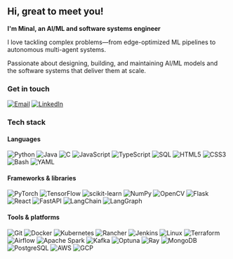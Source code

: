## Hi, great to meet you!

**I'm Minal, an AI/ML and software systems engineer**

I love tackling complex problems—from edge-optimized ML pipelines to autonomous multi-agent systems. 

Passionate about designing, building, and maintaining AI/ML models and the software systems that deliver them at scale.



### Get in touch

[![Email](https://img.shields.io/badge/minal.shalam@gmail.com-D14836?style=flat&logo=gmail&logoColor=white)](mailto:minal.shalam@gmail.com)
[![LinkedIn](https://img.shields.io/badge/LinkedIn-0077B5?style=flat&logo=linkedin&logoColor=white)](https://linkedin.com/in/minal12)



### Tech stack

#### Languages
![Python](https://img.shields.io/badge/Python-3776AB?style=flat&logo=python&logoColor=white)
![Java](https://img.shields.io/badge/Java-007396?style=flat&logo=java&logoColor=white)
![C](https://img.shields.io/badge/C-00599C?style=flat&logo=c&logoColor=white)
![JavaScript](https://img.shields.io/badge/JavaScript-F7DF1E?style=flat&logo=javascript&logoColor=black)
![TypeScript](https://img.shields.io/badge/TypeScript-3178C6?style=flat&logo=typescript&logoColor=white)
![SQL](https://img.shields.io/badge/SQL-CC2927?style=flat&logo=sqlite&logoColor=white)
![HTML5](https://img.shields.io/badge/HTML5-E34F26?style=flat&logo=html5&logoColor=white)
![CSS3](https://img.shields.io/badge/CSS3-1572B6?style=flat&logo=css3&logoColor=white)
![Bash](https://img.shields.io/badge/Bash-4EAA25?style=flat&logo=gnubash&logoColor=white)
![YAML](https://img.shields.io/badge/YAML-000000?style=flat&logo=yaml&logoColor=white)

#### Frameworks & libraries
![PyTorch](https://img.shields.io/badge/PyTorch-EE4C2C?style=flat&logo=pytorch&logoColor=white)
![TensorFlow](https://img.shields.io/badge/TensorFlow-FF6F00?style=flat&logo=tensorflow&logoColor=white)
![scikit-learn](https://img.shields.io/badge/scikit--learn-F7931E?style=flat&logo=scikitlearn&logoColor=white)
![NumPy](https://img.shields.io/badge/NumPy-013243?style=flat&logo=numpy&logoColor=white)
![OpenCV](https://img.shields.io/badge/OpenCV-5C3EE8?style=flat&logo=opencv&logoColor=white)
![Flask](https://img.shields.io/badge/Flask-000000?style=flat&logo=flask&logoColor=white)
![React](https://img.shields.io/badge/React-20232A?style=flat&logo=react&logoColor=61DAFB)
![FastAPI](https://img.shields.io/badge/FastAPI-009688?style=flat&logo=fastapi&logoColor=white)
![LangChain](https://img.shields.io/badge/LangChain-000000?style=flat)
![LangGraph](https://img.shields.io/badge/LangGraph-000000?style=flat)

#### Tools & platforms
![Git](https://img.shields.io/badge/Git-F05032?style=flat&logo=git&logoColor=white)
![Docker](https://img.shields.io/badge/Docker-2496ED?style=flat&logo=docker&logoColor=white)
![Kubernetes](https://img.shields.io/badge/Kubernetes-326CE5?style=flat&logo=kubernetes&logoColor=white)
![Rancher](https://img.shields.io/badge/Rancher-0075A8?style=flat&logo=rancher&logoColor=white)
![Jenkins](https://img.shields.io/badge/Jenkins-D24939?style=flat&logo=jenkins&logoColor=white)
![Linux](https://img.shields.io/badge/Linux-FCC624?style=flat&logo=linux&logoColor=black)
![Terraform](https://img.shields.io/badge/Terraform-623CE4?style=flat&logo=terraform&logoColor=white)
![Airflow](https://img.shields.io/badge/Apache%20Airflow-017CEE?style=flat&logo=apacheairflow&logoColor=white)
![Apache Spark](https://img.shields.io/badge/Apache%20Spark-E25A1C?style=flat&logo=apachespark&logoColor=white)
![Kafka](https://img.shields.io/badge/Apache%20Kafka-231F20?style=flat&logo=apachekafka&logoColor=white)
![Optuna](https://img.shields.io/badge/Optuna-146EB4?style=flat)
![Ray](https://img.shields.io/badge/Ray-FF9E00?style=flat)
![MongoDB](https://img.shields.io/badge/MongoDB-47A248?style=flat&logo=mongodb&logoColor=white)
![PostgreSQL](https://img.shields.io/badge/PostgreSQL-336791?style=flat&logo=postgresql&logoColor=white)
![AWS](https://img.shields.io/badge/AWS-FF9900?style=flat&logo=amazonaws&logoColor=white)
![GCP](https://img.shields.io/badge/GCP-4285F4?style=flat&logo=googlecloud&logoColor=white)
